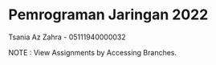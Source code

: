 # Pemrograman Jaringan 2022

Tsania Az Zahra - 05111940000032

NOTE :
View Assignments by Accessing Branches.
